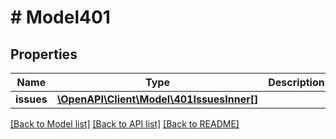 # # Model401

## Properties

Name | Type | Description | Notes
------------ | ------------- | ------------- | -------------
**issues** | [**\OpenAPI\Client\Model\401IssuesInner[]**](401IssuesInner.md) |  | [optional]

[[Back to Model list]](../../README.md#models) [[Back to API list]](../../README.md#endpoints) [[Back to README]](../../README.md)
